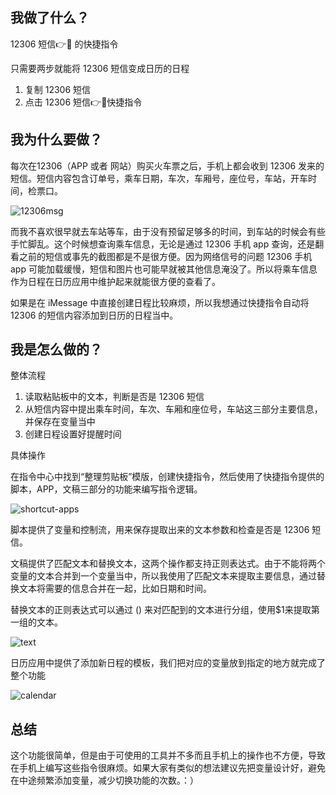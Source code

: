 ## 我做了什么？

12306 短信👉📅 的快捷指令

只需要两步就能将 12306 短信变成日历的日程

1. 复制 12306 短信
2. 点击 12306 短信👉📅快捷指令

## 我为什么要做？

每次在12306（APP 或者 网站）购买火车票之后，手机上都会收到 12306 发来的短信。短信内容包含订单号，乘车日期，车次，车厢号，座位号，车站，开车时间，检票口。

![12306msg](https://raw.githubusercontent.com/EugeneLiu/ios-shortcuts/master/images/12306msg.jpeg)

而我不喜欢很早就去车站等车，由于没有预留足够多的时间，到车站的时候会有些手忙脚乱。这个时候想查询乘车信息，无论是通过 12306 手机 app 查询，还是翻看之前的短信或事先的截图都是不是很方便。因为网络信号的问题 12306 手机 app 可能加载缓慢，短信和图片也可能早就被其他信息淹没了。所以将乘车信息作为日程在日历应用中维护起来就能很方便的查看了。

如果是在 iMessage 中直接创建日程比较麻烦，所以我想通过快捷指令自动将 12306 的短信内容添加到日历的日程当中。

## 我是怎么做的？

整体流程

1. 读取粘贴板中的文本，判断是否是 12306 短信
2. 从短信内容中提出乘车时间，车次、车厢和座位号，车站这三部分主要信息，并保存在变量当中
3. 创建日程设置好提醒时间

具体操作

在指令中心中找到“整理剪贴板”模版，创建快捷指令，然后使用了快捷指令提供的脚本，APP，文稿三部分的功能来编写指令逻辑。

![shortcut-apps](https://raw.githubusercontent.com/EugeneLiu/ios-shortcuts/master/images/shortcut-apps.jpeg)

脚本提供了变量和控制流，用来保存提取出来的文本参数和检查是否是 12306 短信。

文稿提供了匹配文本和替换文本，这两个操作都支持正则表达式。由于不能将两个变量的文本合并到一个变量当中，所以我使用了匹配文本来提取主要信息，通过替换文本将需要的信息合并在一起，比如日期和时间。

替换文本的正则表达式可以通过 () 来对匹配到的文本进行分组，使用$1来提取第一组的文本。

![text](https://raw.githubusercontent.com/EugeneLiu/ios-shortcuts/master/images/text.jpeg)

日历应用中提供了添加新日程的模板，我们把对应的变量放到指定的地方就完成了整个功能

![calendar](https://raw.githubusercontent.com/EugeneLiu/ios-shortcuts/master/images/calendar.jpeg)

## 总结

这个功能很简单，但是由于可使用的工具并不多而且手机上的操作也不方便，导致在手机上编写这些指令很麻烦。如果大家有类似的想法建议先把变量设计好，避免在中途频繁添加变量，减少切换功能的次数。：）